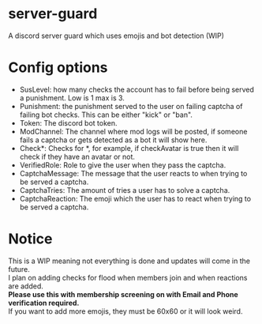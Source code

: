 # server-guard
 A discord server guard which uses emojis and bot detection (WIP)

# Config options
- SusLevel: how many checks the account has to fail before being served a punishment. Low is 1 max is 3.
- Punishment: the punishment served to the user on failing captcha of failing bot checks. This can be either "kick" or "ban".
- Token: The discord bot token.
- ModChannel: The channel where mod logs will be posted, if someone fails a captcha or gets detected as a bot it will show here.
- Check*: Checks for *, for example, if checkAvatar is true then it will check if they have an avatar or not.
- VerifiedRole: Role to give the user when they pass the captcha.
- CaptchaMessage: The message that the user reacts to when trying to be served a captcha.
- CaptchaTries: The amount of tries a user has to solve a captcha. 
- CaptchaReaction: The emoji which the user has to react when trying to be served a captcha.

# Notice
This is a WIP meaning not everything is done and updates will come in the future.\
I plan on adding checks for flood when members join and when reactions are added.\
**Please use this with membership screening on with Email and Phone verification required.**\
If you want to add more emojis, they must be 60x60 or it will look weird.